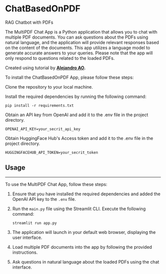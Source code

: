 # ChatBasedOnPDF
RAG Chatbot with PDFs

The MultiPDF Chat App is a Python application that allows you to chat with multiple PDF documents. You can ask questions about the PDFs using natural language, and the application will provide relevant responses based on the content of the documents. 
This app utilizes a language model to generate accurate answers to your queries. Please note that the app will only respond to questions related to the loaded PDFs.

Created using tutorial by **[Alejandro AO](https://youtu.be/dXxQ0LR-3Hg).**

To install the ChatBasedOnPDF App, please follow these steps:

Clone the repository to your local machine.

Install the required dependencies by running the following command:
  ```
  pip install -r requirements.txt
  ```

Obtain an API key from OpenAI and add it to the .env file in the project directory.
```commandline
OPENAI_API_KEY=your_secrit_api_key
```

Obtain HuggingFace Hub's Access token and add it to the .env file in the project directory.
```commandline
HUGGINGFACEHUB_API_TOKEN=your_secrit_token
```

## Usage
-----
To use the MultiPDF Chat App, follow these steps:

1. Ensure that you have installed the required dependencies and added the OpenAI API key to the `.env` file.

2. Run the `main.py` file using the Streamlit CLI. Execute the following command:
   ```
   streamlit run app.py
   ```

3. The application will launch in your default web browser, displaying the user interface.

4. Load multiple PDF documents into the app by following the provided instructions.

5. Ask questions in natural language about the loaded PDFs using the chat interface.
